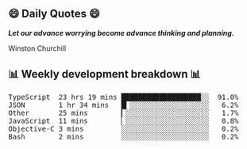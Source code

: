 ## 😄 Daily Quotes 😄

_**Let our advance worrying become advance thinking and planning.**_

Winston Churchill



## 📊 Weekly development breakdown 📊

<pre>TypeScript  23 hrs 19 mins ███████████████████░░  91.0%
JSON        1 hr 34 mins   █▎░░░░░░░░░░░░░░░░░░░   6.2%
Other       25 mins        ▎░░░░░░░░░░░░░░░░░░░░   1.7%
JavaScript  11 mins        ▏░░░░░░░░░░░░░░░░░░░░   0.8%
Objective-C 3 mins         ░░░░░░░░░░░░░░░░░░░░░   0.2%
Bash        2 mins         ░░░░░░░░░░░░░░░░░░░░░   0.2%</pre>
